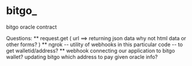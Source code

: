 # bitgo_
bitgo oracle contract 


Questions: 
** request.get (  url ==> returning json data why not html data or other forms? )
** ngrok -- utility of webhooks in this particular code -- to get walletid/address? 
**  webhook connecting our application to bitgo wallet? updating bitgo which address to pay given oracle info?


<!-- //////////////////////////////////////////////////////////////////////////// -->

<!-- youtube resources for multisig-->

<!-- https://www.youtube.com/watch?v=xJmAIOdJJTg -->
<!-- https://www.youtube.com/watch?v=Fvmctsl1SgE -->


<!-- API //////////////////////////////////////////////////////////////////////////// -->


<!-- difference between webhook and api: https://sendgrid.com/blog/webhook-vs-api-whats-difference/ -->
<!-- APIs can share data or functionality. -->


<!-- WEBHOOKS: ////////////////////////////////////////////////////////////////////////

	A webhook lets a developer provide a URL to which an API will send data.  -->

<!-- webhooks reverse APIs, but perhaps more accurately a webhook lets you skip a step -->
<!-- you register a URL with the company providing the service. That URL is a place within your application that will accept the data and do something with it. In some cases, you can tell the provider the situations when you’d like to receive data. Whenever there’s something new, the webhook will send it to your URL. -->

<!-- providing data as-needed/ -->

<!-- your application has to register a callback URI. When the event is triggered, Metwit does a POST request on the callback URI. The POST payload is the Monitor monitor object which triggered the event in JSON format. -->

<!-- tutorial to set up ngrok with webhook: https://sendgrid.com/blog/test-webhooks-ngrok/ -->
<!-- // ngrok exposes local networked services behinds NATs and firewalls to the
//     public internet over a secure tunnel. Share local websites, build/test
//     webhook consumers and self-host personal services.
//     Detailed help for each command is available with 'ngrok help <command>'.
//     Open http://localhost:4040 for ngrok's web interface to inspect traffic. -->







